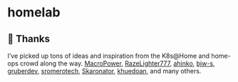 # homelab


## 🤝 Thanks

I’ve picked up tons of ideas and inspiration from the K8s@Home and home-ops crowd along the way. 
    [MacroPower](https://github.com/MacroPower/homelab/), 
    [RazeLighter777](https://github.com/RazeLighter777/iaas), 
    [ahinko](https://github.com/ahinko/home-ops/), 
    [bjw-s](https://github.com/bjw-s-labs/home-ops), 
    [gruberdev](https://github.com/gruberdev/homelab/),
    [sromerotech](https://github.com/sromerotech/homelab),
    [Skaronator](https://github.com/Skaronator/homelab/),
    [khuedoan](https://github.com/khuedoan/homelab),
     and many others.
 
<!--
# [szinn](https://github.com/szinn/k8s-homelab), 
# [budimanjojo](https://github.com/budimanjojo/home-cluster), 
# [buroa](https://github.com/buroa/k8s-gitops), 
# [coolguy1771](https://github.com/coolguy1771/home-ops) -->
